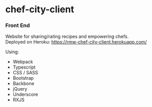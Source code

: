 # chef-city-client
### Front End

Website for sharing/rating recipes and empowering chefs.
<br>
Deployed on Heroku: https://rmw-chef-city-client.herokuapp.com/

Using:
* Webpack
* Typescript
* CSS / SASS
* Bootstrap
* Backbone
* jQuery
* Underscore
* RXJS

